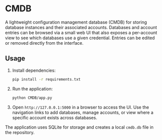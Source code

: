 # CMDB

A lightweight configuration management database (CMDB) for storing database
instances and their associated accounts. Databases and account entries can be
browsed via a small web UI that also exposes a per-account view to see which
databases use a given credential. Entries can be edited or removed directly
from the interface.

## Usage

1. Install dependencies:
   ```bash
   pip install -r requirements.txt
   ```
2. Run the application:
   ```bash
   python CMDB/app.py
   ```
3. Open `http://127.0.0.1:5000` in a browser to access the UI. Use the navigation
   links to add databases, manage accounts, or view where a specific account
   exists across databases.

The application uses SQLite for storage and creates a local `cmdb.db` file in the
repository.
